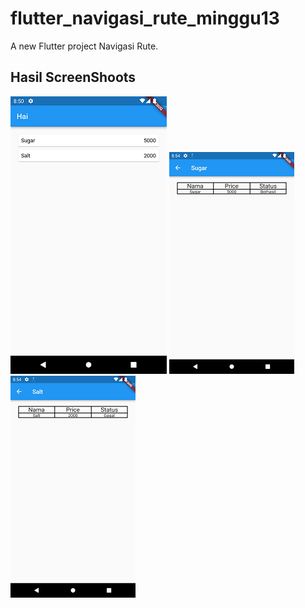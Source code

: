 # flutter_navigasi_rute_minggu13

A new Flutter project Navigasi Rute.

## Hasil ScreenShoots
![images]( assets/SS_HASIL.png ) 
![images]( assets/SS_HASIL1.png ) 
![images]( assets/SS_HASIL2.png ) 